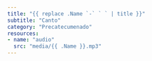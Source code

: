 ```yaml
---
title: "{{ replace .Name `-` ` ` | title }}"
subtitle: "Canto"
category: "Precatecumenado"
resources:
- name: "audio"
  src: "media/{{ .Name }}.mp3"
---
```

```chordpro

```
